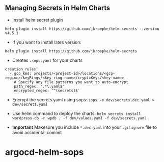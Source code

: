 
## Managing Secrets in Helm Charts
- Install helm secret plugin
```
helm plugin install https://github.com/jkroepke/helm-secrets --version v4.5.1
```

- If you want to install lates version:
```
helm plugin install https://github.com/jkroepke/helm-secrets
```

- Creates `.sops.yaml` for your charts
```
creation_rules:
  - gcp_kms: projects/<project-id>/locations/<gcp-region>/keyRings/<key-ring-name>/cryptoKeys/<key-name>
    # Specify any file patterns you want to auto-encrypt
    path_regex: '.*\.yaml$'
    encrypted_regex: '^(secrets)$'
```

- Encrypt the secrets.yaml using sops:
`sops -e dev/secrets.dec.yaml > dev/secrets.yaml`

- Use helm command to deploy the charts:
`helm secrets install wordpress-db -n wpdb . -f dev/values.yaml -f dev/secrets.yaml`

- **Important** Makesure you include `*.dec.yaml` into your `.gitignore` file to avoid accidental commit
# argocd-helm-sops
